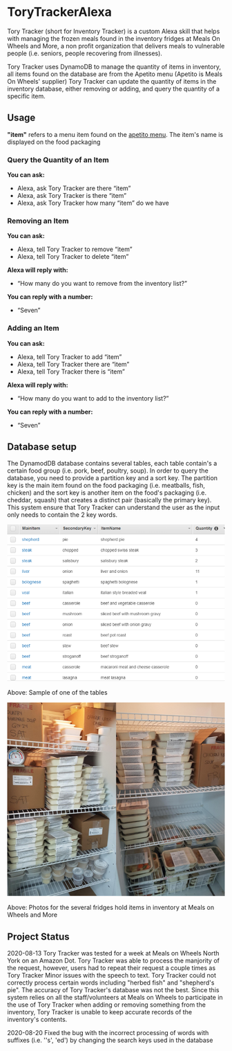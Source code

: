 # ToryTrackerAlexa
Tory Tracker (short for Inventory Tracker) is a custom Alexa skill that helps with managing the frozen meals found in the inventory fridges at Meals On Wheels and More, a non profit
organization that delivers meals to vulnerable people (i.e. seniors, people recovering from illnesses).

Tory Tracker uses DynamoDB to manage the quantity of items in inventory, all items found on the database are from the Apetito menu (Apetito is Meals On Wheels' supplier)
Tory Tracker can update the quantity of items in the inventory database, either removing or adding, and query the quantity of a specific item.

## Usage
**"item"** refers to a menu item found on the [apetito menu](https://www.dropbox.com/s/cxzpxhirt6ftk3m/2019-20%20MOW%20Order%20Form.pdf?dl=0). The item's name is displayed on the food packaging
###  Query the Quantity of an Item
**You can ask:**
* Alexa, ask Tory Tracker are there “item”
* Alexa, ask Tory Tracker is there “item”
* Alexa, ask Tory Tracker how many “item” do we have

### Removing an Item
**You can ask:**
* Alexa, tell Tory Tracker to remove “item”
* Alexa, tell Tory Tracker to delete “item”

**Alexa will reply with:**
* “How many do you want to remove from the inventory list?”

**You can reply with a number:**
* “Seven”

### Adding an Item
**You can ask:**
* Alexa, tell Tory Tracker to add “item”
* Alexa, tell Tory Tracker there are “item”
* Alexa, tell Tory Tracker there is “item”

**Alexa will reply with:**
* “How many do you want to add to the inventory list?”

**You can reply with a number:**
* “Seven”

## Database setup
The DynamodDB database contains several tables, each table contain's a certain food group (i.e. pork, beef, poultry, soup). In order to query the database, you need to provide a partition key and a sort key. The partition key is the main item found on the food packaging (i.e. meatballs, fish, chicken) and the sort key is another item on the food's packaging (i.e. cheddar, squash) that creates a distinct pair (basically the primary key). This system ensure that Tory Tracker can understand the user as the input only needs to contain the 2 key words.

![dynamoDBtable](db.PNG)

Above: Sample of one of the tables

![inventory at Meals on Wheels and More](inventory@MOWAM.png)

Above: Photos for the several fridges hold items in inventory at Meals on Wheels and More

## Project Status
2020-08-13
Tory Tracker was tested for a week at Meals on Wheels North York on an Amazon Dot.
Tory Tracker was able to process the manjority of the request, however, users had to repeat their request a couple times as Tory Tracker
Minor issues with the speech to text. Tory Tracker could not correctly process certain words including "herbed fish" and "shepherd's pie".
The accuracy of Tory Tracker's database was not the best. Since this system relies on all the staff/volunteers at Meals on Wheels to participate in the use of Tory Tracker when adding or removing something from the inventory, Tory Tracker is unable to keep accurate records of the inventory's contents.  

2020-08-20
Fixed the bug with the incorrect processing of words with suffixes (i.e. ''s', 'ed') by changing the search keys used in the database
